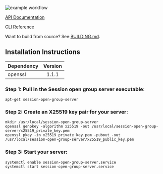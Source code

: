 ![example workflow](https://github.com/nielsandriesse/session-open-group-server/actions/workflows/build.yml/badge.svg)

[API Documentation](https://github.com/nielsandriesse/session-open-group-server/wiki/API-Documentation)

[CLI Reference](https://github.com/nielsandriesse/session-open-group-server/wiki/CLI-Reference)

Want to build from source? See [BUILDING.md](https://github.com/nielsandriesse/session-open-group-server/blob/main/BUILDING.md).

## Installation Instructions

| Dependency    | Version       |
| ------------- |:-------------:|
| openssl       | 1.1.1         |

### Step 1: Pull in the Session open group server executable:

```
apt-get session-open-group-server
```

### Step 2: Create an X25519 key pair for your server:

```
mkdir /usr/local/session-open-group-server
openssl genpkey -algorithm x25519 -out /usr/local/session-open-group-server/x25519_private_key.pem
openssl pkey -in x25519_private_key.pem -pubout -out /usr/local/session-open-group-server/x25519_public_key.pem
```

### Step 3: Start your server:

```
systemctl enable session-open-group-server.service
systemctl start session-open-group-server.service
```
